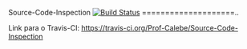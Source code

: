 Source-Code-Inspection [![Build Status](https://travis-ci.org/Prof-Calebe/Source-Code-Inspection.svg?branch=master)](https://travis-ci.org/Prof-Calebe/Source-Code-Inspection)
====================..

Link para o Travis-CI: https://travis-ci.org/Prof-Calebe/Source-Code-Inspection

